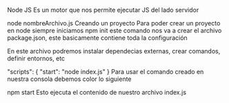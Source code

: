 Node JS
Es un motor que nos permite ejecutar JS del lado servidor

node nombreArchivo.js
Creando un proyecto
Para poder crear un proyecto en node siempre iniciamos npm init este comando nos va a crear el archivo package.json, este basicamente contiene toda la configuración

En este archivo podremos instalar dependecias externas, crear comandos, definir entornos, etc

"scripts": {
    "start": "node index.js"
}
Para usar el comando creado en nuestra consola debemos color lo siguiente

npm start
Esto ejecuta el contenido de nuestro archivo index.js